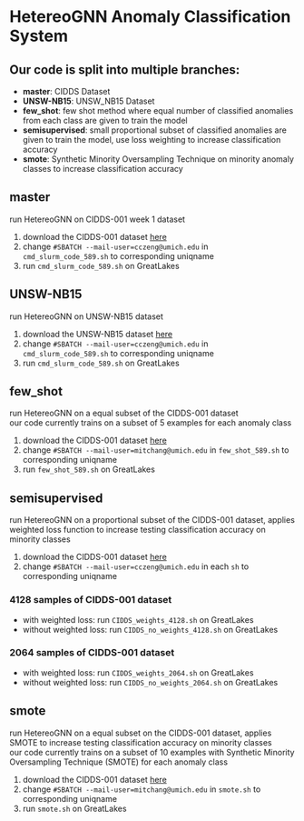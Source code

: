 # HetereoGNN Anomaly Classification System

## Our code is split into multiple branches:
* **master**: CIDDS Dataset
* **UNSW-NB15**: UNSW_NB15 Dataset
* **few_shot**: few shot method where equal number of classified anomalies from each class are given to train the model
* **semisupervised**: small proportional subset of classified anomalies are given to train the model, use loss weighting to increase classification accuracy
* **smote**: Synthetic Minority Oversampling Technique on minority anomaly classes to increase classification accuracy

## master
run HetereoGNN on CIDDS-001 week 1 dataset
1. download the CIDDS-001 dataset [here](https://www.hs-coburg.de/forschen/cidds-coburg-intrusion-detection-data-sets/)
2. change `#SBATCH --mail-user=cczeng@umich.edu` in `cmd_slurm_code_589.sh` to corresponding uniqname
3. run `cmd_slurm_code_589.sh` on GreatLakes

## UNSW-NB15
run HetereoGNN on UNSW-NB15 dataset
1. download the UNSW-NB15 dataset [here](https://research.unsw.edu.au/projects/unsw-nb15-dataset)
2. change `#SBATCH --mail-user=cczeng@umich.edu` in `cmd_slurm_code_589.sh` to corresponding uniqname
3. run `cmd_slurm_code_589.sh` on GreatLakes

## few_shot
run HetereoGNN on a equal subset of the CIDDS-001 dataset\
our code currently trains on a subset of 5 examples for each anomaly class
1. download the CIDDS-001 dataset [here](https://www.hs-coburg.de/forschen/cidds-coburg-intrusion-detection-data-sets/)
2. change `#SBATCH --mail-user=mitchang@umich.edu` in `few_shot_589.sh` to corresponding uniqname
3. run `few_shot_589.sh` on GreatLakes

## semisupervised
run HetereoGNN on a proportional subset of the CIDDS-001 dataset, applies weighted loss function to increase testing classification accuracy on minority classes
1. download the CIDDS-001 dataset [here](https://www.hs-coburg.de/forschen/cidds-coburg-intrusion-detection-data-sets/)
2. change `#SBATCH --mail-user=cczeng@umich.edu` in each `sh` to corresponding uniqname

### 4128 samples of CIDDS-001 dataset
* with weighted loss: run `CIDDS_weights_4128.sh` on GreatLakes
* without weighted loss: run `CIDDS_no_weights_4128.sh` on GreatLakes

### 2064 samples of CIDDS-001 dataset
* with weighted loss: run `CIDDS_weights_2064.sh` on GreatLakes
* without weighted loss: run `CIDDS_no_weights_2064.sh` on GreatLakes

## smote
run HetereoGNN on a equal subset on the CIDDS-001 dataset, applies SMOTE to increase testing classification accuracy on minority classes\
our code currently trains on a subset of 10 examples with Synthetic Minority Oversampling Technique (SMOTE) for each anomaly class 
1. download the CIDDS-001 dataset [here](https://www.hs-coburg.de/forschen/cidds-coburg-intrusion-detection-data-sets/)
2. change `#SBATCH --mail-user=mitchang@umich.edu` in `smote.sh` to corresponding uniqname
3. run `smote.sh` on GreatLakes
